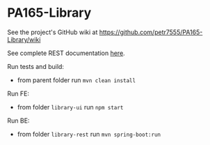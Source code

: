# PA165-Library

See the project's GitHub wiki at https://github.com/petr7555/PA165-Library/wiki

See complete REST documentation [here](https://documenter.getpostman.com/view/9355808/SzfAzmgs?version=latest).

Run tests and build:
* from parent folder run `mvn clean install`
 
Run FE:
* from folder `library-ui` run `npm start`

Run BE:
* from folder `library-rest` run `mvn spring-boot:run`
